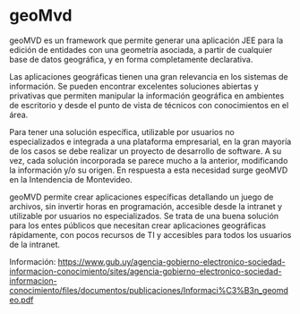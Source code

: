 # geoMvd
geoMVD es un framework que permite generar una aplicación JEE para la edición de entidades con una geometría asociada, a partir de cualquier base de datos geográfica, y en forma completamente declarativa.

Las aplicaciones geográficas tienen una gran relevancia en los sistemas de información. Se pueden encontrar excelentes soluciones abiertas y privativas que permiten manipular la información geográfica en ambientes de escritorio y desde el punto de vista de técnicos con conocimientos en el área.

Para tener una solución específica, utilizable por usuarios no especializados e integrada a una plataforma empresarial, en la gran mayoría de los casos se debe realizar un proyecto de desarrollo de software. A su vez, cada solución incorporada se parece mucho a la anterior, modificando la información y/o su origen. En respuesta a esta necesidad surge geoMVD en la Intendencia de Montevideo.

geoMVD permite crear aplicaciones específicas detallando un juego de archivos, sin invertir horas en programación, accesible desde la intranet y utilizable por usuarios no especializados. Se trata de una buena solución para los entes públicos que necesitan crear aplicaciones geográficas rápidamente, con pocos recursos de TI y accesibles para todos los usuarios de la intranet.

Información: https://www.gub.uy/agencia-gobierno-electronico-sociedad-informacion-conocimiento/sites/agencia-gobierno-electronico-sociedad-informacion-conocimiento/files/documentos/publicaciones/Informaci%C3%B3n_geomdeo.pdf
